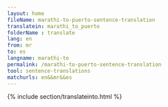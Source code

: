 ```yaml
---
layout: home
fileName: marathi-to-puerto-sentence-translation
translatein: marathi_to_puerto
folderName : translate
lang: en
from: mr
to: es
langname: marathi-to
permalink: /marathi-to-puerto-sentence-translation
tool: sentence-translations
matchurls: en&&mr&&es
---
```

{% include section/translateinto.html %}
